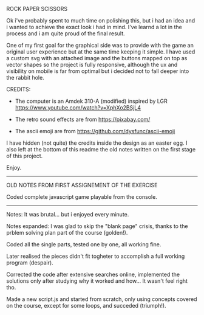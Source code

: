 ROCK PAPER SCISSORS

Ok i've probably spent to much time on polishing this, but i had an idea and
i wanted to achieve the exact look i had in mind.
I've learnd a lot in the process and i am quite proud of the final result.

One of my first goal for the graphical side was to provide with the game an
original user experience but at the same time keeping it simple.
I have used a custom svg with an attached image and the buttons mapped on top
as vector shapes so the project is fully responsive, although the ux and visibility
on mobile is far from optimal but i decided not to fall deeper into the rabbit hole.

CREDITS:

-   The computer is an Amdek 310-A (modified) inspired by LGR
    https://www.youtube.com/watch?v=XphXo2BSjL4

-   The retro sound effects are from https://pixabay.com/

-   The ascii emoji are from https://github.com/dysfunc/ascii-emoji

I have hidden (not quite) the credits inside the design as an easter egg.
I also left at the bottom of this readme the old notes written on the first
stage of this project.

Enjoy.




-----------------------------------------------------------

OLD NOTES FROM FIRST ASSIGNEMENT OF THE EXERCISE

Coded complete javascript game playable from the console.

-----------------------------------------------------------

Notes:
It was brutal... but i enjoyed every minute.

Notes expanded:
I was glad to skip the "blank page" crisis, thanks to the prblem solving plan part of the course (golden!).

Coded all the single parts, tested one by one, all working fine.

Later realised the pieces didn't fit togheter to accomplish a full working program (despair).

Corrected the code after extensive searches online, implemented the solutions only after studying why it worked and how... It wasn't feel right tho.

Made a new script.js and started from scratch, only using concepts covered on the course, except for some loops, and succeded (triumph!).